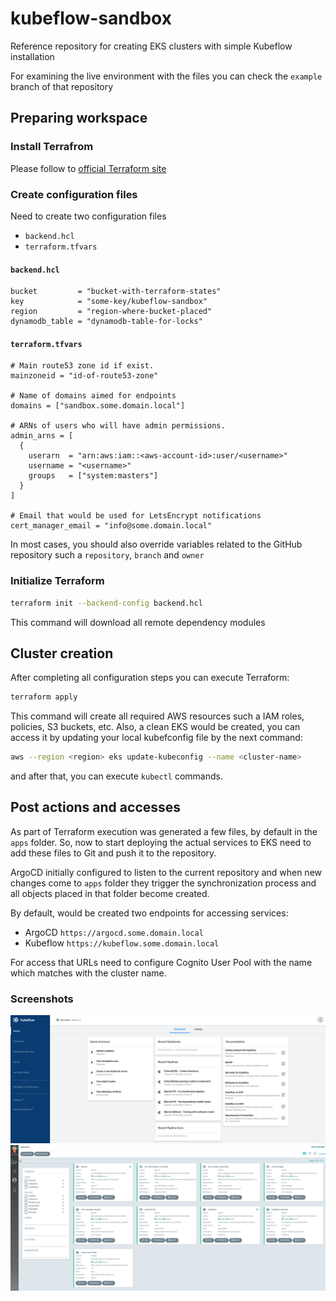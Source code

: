 # kubeflow-sandbox
Reference repository for creating EKS clusters with simple Kubeflow installation

For examining the live environment with the files you can check the `example` branch of that repository
## Preparing workspace
### Install Terrafrom
Please follow to [official Terraform site](https://learn.hashicorp.com/tutorials/terraform/install-cli)
### Create configuration files
Need to create two configuration files
- `backend.hcl`
- `terraform.tfvars`
#### `backend.hcl`
``` hcl
bucket         = "bucket-with-terraform-states"
key            = "some-key/kubeflow-sandbox"
region         = "region-where-bucket-placed"
dynamodb_table = "dynamodb-table-for-locks"
```
#### `terraform.tfvars`
``` hcl
# Main route53 zone id if exist.
mainzoneid = "id-of-route53-zone"

# Name of domains aimed for endpoints
domains = ["sandbox.some.domain.local"]

# ARNs of users who will have admin permissions.
admin_arns = [
  {
    userarn  = "arn:aws:iam::<aws-account-id>:user/<username>"
    username = "<username>"
    groups   = ["system:masters"]
  }
]

# Email that would be used for LetsEncrypt notifications
cert_manager_email = "info@some.domain.local"

```
In most cases, you should also override variables related to the GitHub repository such  a `repository`, `branch` and `owner`
### Initialize Terraform
``` bash
terraform init --backend-config backend.hcl
```
This command will download all remote dependency modules
## Cluster creation
After completing all configuration steps you can execute Terraform:
``` bash
terraform apply
```
This command will create all required AWS resources such a IAM roles, policies, S3 buckets, etc.
Also, a clean EKS would be created, you can access it by updating your local kubefconfig file by the next command:
``` bash 
aws --region <region> eks update-kubeconfig --name <cluster-name>
```
and after that, you can execute `kubectl` commands.
## Post actions and accesses

As part of Terraform execution was generated a few files, by default in the `apps` folder. So, now to start deploying the actual services to EKS need to add these files to Git and push it to the repository.

ArgoCD initially configured to listen to the current repository and when new changes come to `apps` folder they trigger the synchronization process and all objects placed in that folder become created.

By default, would be created two endpoints for accessing services:
- ArgoCD  `https://argocd.some.domain.local`
- Kubeflow  `https://kubeflow.some.domain.local`

For access that URLs need to configure Cognito User Pool with the name which matches with the cluster name.
### Screenshots
![kubeflow](images/kubeflow.png)
![argocd](images/argocd.png)